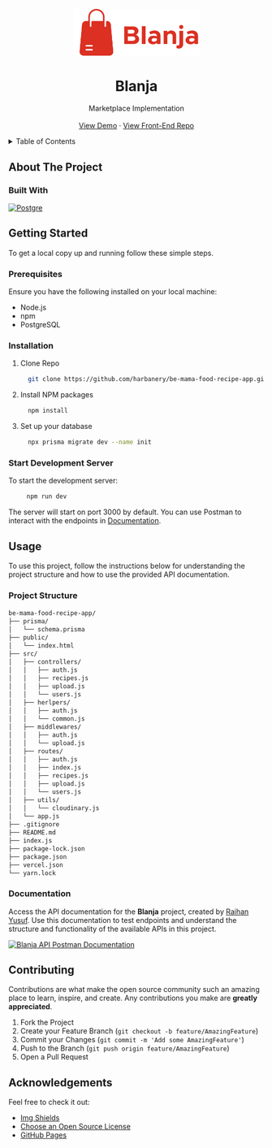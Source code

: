 <a name="readme-top"></a>

<div align="center">
  <a href="https://github.com/harbanery/be-blanja-marketplace-app">
    <img src="./public/brandicon.png" alt="Logo Blanja" width="250">
  </a>

  <h1 align="center">Blanja</h1>

  <p align="center">
    Marketplace Implementation
    <br />
    <br />
    <a href="https://be-blanja-marketplace-app-develop.up.railway.app/" target="_blank">View Demo</a>
    ·
    <!-- <a href="https://mama-recipe-food.vercel.app/" target="_blank">View Front-End Demo</a>
    · -->
    <a href="https://github.com/harbanery/blanja-marketplace-app" target="_blank">View Front-End Repo</a>
  </p>
</div>

<details>
  <summary>Table of Contents</summary>
  <ul>
    <li>
      <a href="#about-the-project">About The Project</a>
      <ul>
        <li><a href="#built-with">Built With</a></li>
      </ul>
    </li>
    <li>
      <a href="#getting-started">Getting Started</a>
      <ul>
        <li><a href="#prerequisites">Prerequisites</a></li>
        <li><a href="#installation">Installation</a></li>
        <li><a href="#start-development-server">Start Development Server</a></li>
      </ul>
    </li>
    <li><a href="#usage">Usage</a>
    <ul>
        <!-- <li><a href="#features">Features</a></li> -->
        <li><a href="#project-structure">Project Structure</a></li>
        <li><a href="#documentation">Documentation</a></li>
      </ul>
    </li>
    <li><a href="#contributing">Contributing</a></li>
    <li><a href="#contact">Contact</a></li>
    <li><a href="#acknowledgements">Acknowledgements</a></li>
  </ul>
</details>

## About The Project

<!-- Description about Backend for Blanja -->

### Built With

[![Postgre][Postgre]][Postgre-url]

## Getting Started

To get a local copy up and running follow these simple steps.

### Prerequisites

Ensure you have the following installed on your local machine:

- Node.js
- npm
- PostgreSQL

### Installation

1. Clone Repo

   ```sh
     git clone https://github.com/harbanery/be-mama-food-recipe-app.git
   ```

2. Install NPM packages

   ```sh
     npm install
   ```

3. Set up your database

   ```sh
     npx prisma migrate dev --name init
   ```

### Start Development Server

To start the development server:

```sh
     npm run dev
```

The server will start on port 3000 by default. You can use Postman to interact with the endpoints in [Documentation](#documentation).

## Usage

To use this project, follow the instructions below for understanding the project structure and how to use the provided API documentation.

### Project Structure

```
be-mama-food-recipe-app/
├── prisma/
│   └── schema.prisma
├── public/
│   └── index.html
├── src/
│   ├── controllers/
│   │   ├── auth.js
│   │   ├── recipes.js
│   │   ├── upload.js
│   │   └── users.js
│   ├── herlpers/
│   │   ├── auth.js
│   │   └── common.js
│   ├── middlewares/
│   │   ├── auth.js
│   │   └── upload.js
│   ├── routes/
│   │   ├── auth.js
│   │   ├── index.js
│   │   ├── recipes.js
│   │   ├── upload.js
│   │   └── users.js
│   ├── utils/
│   │   └── cloudinary.js
│   └── app.js
├── .gitignore
├── README.md
├── index.js
├── package-lock.json
├── package.json
├── vercel.json
└── yarn.lock
```

### Documentation

Access the API documentation for the **Blanja** project, created by [Raihan Yusuf](https://github.com/harbanery). Use this documentation to test endpoints and understand the structure and functionality of the available APIs in this project.

[![Blanja API Postman Documentation](https://run.pstmn.io/button.svg)](https://documenter.getpostman.com/view/34109484/2sA3XLFjmu#c0c52664-b3dc-4d2f-9309-93fc04212fdf)

## Contributing

Contributions are what make the open source community such an amazing place to learn, inspire, and create. Any contributions you make are **greatly appreciated**.

1. Fork the Project
2. Create your Feature Branch (`git checkout -b feature/AmazingFeature`)
3. Commit your Changes (`git commit -m 'Add some AmazingFeature'`)
4. Push to the Branch (`git push origin feature/AmazingFeature`)
5. Open a Pull Request

## Acknowledgements

Feel free to check it out:

- [Img Shields](https://shields.io)
- [Choose an Open Source License](https://choosealicense.com/)
- [GitHub Pages](https://pages.github.com/)

<!-- MARKDOWN LINKS & IMAGES -->

[Postgre]: https://img.shields.io/badge/postgresql-336791?style=for-the-badge&logo=postgresql&logoColor=white
[Postgre-url]: https://www.postgresql.org/
